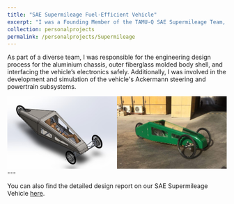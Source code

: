 ```yaml
---
title: "SAE Supermileage Fuel-Efficient Vehicle"
excerpt: "I was a Founding Member of the TAMU-Q SAE Supermileage Team, with the aim to develop a fuel-efficient three-wheeled vehicle prototype for the SAE Supermileage 2018. "
collection: personalprojects
permalink: /personalprojects/Supermileage
---
```


As part of a diverse team, I was responsible for the engineering design process for the aluminium chassis, outer fiberglass molded body shell, and interfacing the vehicle’s electronics safely. Additionally, I was involved in the development and simulation of the vehicle's Ackermann steering and powertrain subsystems.

<div style="display: flex;">
  <img src="/images/Supermileage3.jpg" alt="Supermileage 1" style="width: 50%;">
  <img src="/images/Supermileage2.jpeg" alt="Supermileage 2" style="width: 50%;">
</div>
---

You can also find the detailed design report on our SAE Supermileage Vehicle [here](https://drive.google.com/file/d/1ILOlPNv-KPmPSA50A-gWFfPQBB591My4/view?usp=drive_link).

 
